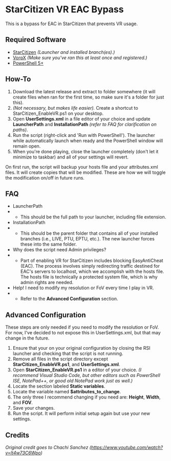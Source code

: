 # StarCitizen VR EAC Bypass

This is a bypass for EAC in StarCitizen that prevents VR usage.

## Required Software
* [StarCitizen](https://robertsspaceindustries.com/enlist?referral=STAR-4N3T-JYVF) _(Launcher and installed branch(es).)_
* [VorpX](https://www.vorpx.com/) _(Make sure you've ran this at least once and registered.)_
* [PowerShell 5+](https://learn.microsoft.com/en-us/powershell/scripting/install/installing-powershell-on-windows)

## How-To
1. Download the latest release and extract to folder somewhere (it will create files when ran for the first time, so make sure it's a folder for just this).
2. _(Not necessary, but makes life easier)._ Create a shortcut to StarCitizen_EnableVR.ps1 on your desktop.
3. Open **UserSettings.xml** in a file editor of your choice and update **LauncherPath** and **InstallationPath** _(refer to FAQ for clarification on paths)_.
4. Run the script (right-click and 'Run with PowerShell'). The launcher while automatically launch when ready and the PowerShell window will remain open.
5. When you're done playing, close the launcher completely (don't let it minimize to taskbar) and all of your settings will revert.

On first run, the script will backup your hosts file and your attributes.xml files. It will create copies that will be modified. These are how we will toggle the modification on/off in future runs.

## FAQ
* LauncherPath
* * This should be the full path to your launcher, including file extension.
* InstallationPath
* * This should be the parent folder that contains all of your installed branches (i.e., LIVE, PTU, EPTU, etc.). The new launcher forces these into the same folder.
* Why does the script need Admin privileges?
* * Part of enabling VR for StarCitizen includes blocking EasyAntiCheat (EAC). The process involves simply redirecting traffic destined for EAC's servers to localhost, which we accomplish with the hosts file. The hosts file is technically a protected system file, which is why admin rights are needed.
* Help! I need to modify my resolution or FoV every time I play in VR.
* * Refer to the **Advanced Configuration** section.

## Advanced Configuration
These steps are only needed if you need to modify the resolution or FoV. For now, I've decided to not expose this in UserSettings.xml, but that may change in the future.

1. Ensure that your on your original configuration by closing the RSI launcher and checking that the script is not running.
2. Remove all files in the script directory except **StarCitizen_EnableVR.ps1**, and **UserSettings.xml**.
3. Open **StarCitizen_EnableVR.ps1** in a editor of your choice. _(I recommend Visual Studio Code, but other editors such as PowerShell ISE, NotePad++, or good old NotePad work just as well.)_
4. Locate the section labeled **Static variables**.
5. Locate the variable named **$attributes_to_change**.
6. The only three I recommend changing if you need are: **Height**, **Width**, and **FOV**.
7. Save your changes.
8. Run the script. It will perform initial setup again but use your new settings.

## Credits
_Original credit goes to Chachi Sanchez (https://www.youtube.com/watch?v=lt4w73C6Wpo)_
